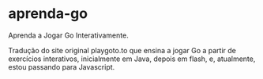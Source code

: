 # aprenda-go
Aprenda a Jogar Go Interativamente.

Tradução do site original playgoto.to que ensina a jogar Go a partir de exercícios interativos, inicialmente em Java, depois em flash, e, atualmente, estou passando para Javascript. 
